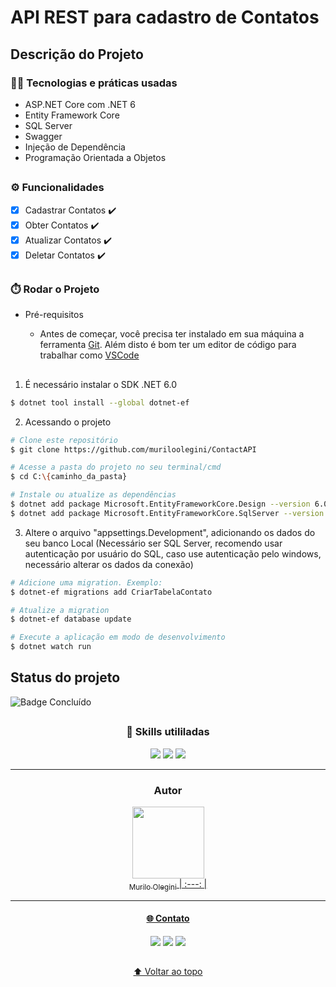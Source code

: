 <h1> API REST para cadastro de Contatos </h1>

## Descrição do Projeto

<h3>🧑‍💻 Tecnologias e práticas usadas</h3>

- ASP.NET Core com .NET 6
- Entity Framework Core
- SQL Server
- Swagger
- Injeção de Dependência
- Programação Orientada a Objetos

##

<h3>⚙️ Funcionalidades </h3>

- [X] Cadastrar Contatos ✔️
- [X] Obter Contatos ✔️
- [X] Atualizar Contatos ✔️
- [X] Deletar Contatos ✔️

##

<h3>⏱️ Rodar o Projeto </h3>

- Pré-requisitos

  - Antes de começar, você precisa ter instalado em sua máquina a ferramenta [Git](https://git-scm.com/).
Além disto é bom ter um editor de código para trabalhar como [VSCode](https://code.visualstudio.com)

##

1. É necessário instalar o SDK .NET 6.0

``` bash 
$ dotnet tool install --global dotnet-ef
```
2. Acessando o projeto

``` bash
# Clone este repositório
$ git clone https://github.com/muriloolegini/ContactAPI

# Acesse a pasta do projeto no seu terminal/cmd
$ cd C:\{caminho_da_pasta}

# Instale ou atualize as dependências
$ dotnet add package Microsoft.EntityFrameworkCore.Design --version 6.0.9
$ dotnet add package Microsoft.EntityFrameworkCore.SqlServer --version 6.0.9
```

3. Altere o arquivo "appsettings.Development", adicionando os dados do seu banco Local (Necessário ser SQL Server, recomendo usar autenticação por usuário do SQL, caso use autenticação pelo windows, necessário alterar os dados da conexão)

``` bash
# Adicione uma migration. Exemplo:
$ dotnet-ef migrations add CriarTabelaContato

# Atualize a migration
$ dotnet-ef database update

# Execute a aplicação em modo de desenvolvimento
$ dotnet watch run
```
## Status do projeto
![Badge Concluído](http://img.shields.io/static/v1?label=STATUS&message=CONCLUIDO&color=red&style=for-the-badge)
##

<div align="center">
  <h3 align="center"> 🚀 Skills utililadas </h3>
  <img src="https://img.shields.io/badge/.NET-5C2D91?style=for-the-badge&logo=.net&logoColor=white">
  <img src="https://img.shields.io/badge/C%23-239120?style=for-the-badge&logo=c-sharp&logoColor=white">
  <img src="https://img.shields.io/badge/Microsoft_SQL_Server-CC2927?style=for-the-badge&logo=microsoft-sql-server&logoColor=white">
</div>

---

<h3 align="center"> Autor </h3>

<div align="center">

  <a href="https://github.com/muriloolegini"><img src="https://dsm01pap009files.storage.live.com/y4m5U4n_AI0H3GBCLTsh_E6Rt6-nmjYrNi_3uz8CXBSRSg0zwjbJMFJ3GnBnF0E8g0J0S-4nigRR0IDqiVXU1_L1ot3K1ODlXCjXQdUeAUZP5r3Oyhxn_rVNGuYcAr4ocNrAYYMnephq4oX3sQdaEEA6HEJIgbnYFQK_RH94t4nlKB0b9-P2HqDi467GKx6Yk3Mmw_EwnUyjWcPIrE23QgQpSu3gVtw6nssb_HW1HzCh0M?encodeFailures=1&width=500&height=500" width=115><br><sub>Murilo Olegini</sub>
| :---: |

</div>

---

<div align="center">
<h4 align="center"> 🌐 Contato </h4>
  <a href="https://www.linkedin.com/in/murilo-olegini-pcd-0b9815a7/" target="_blank"><img src="https://img.shields.io/badge/-LinkedIn-%230077B5?style=for-the-badge&logo=linkedin&logoColor=white" target="_blank"></a> 
  <a href="https://www.instagram.com/muriloolegini/" target="_blank"><img src="https://img.shields.io/badge/-Instagram-%23E4405F?style=for-the-badge&logo=instagram&logoColor=white" target="_blank"></a>
  <a href="https://t.me/MuriloOlegini"><img src="https://img.shields.io/badge/Telegram-2CA5E0?style=for-the-badge&logo=telegram&logoColor=white" target="_blank"></a> 
</div>

##

<div align="center">
  
  [⬆ Voltar ao topo](https://github.com/muriloolegini/ContatoAPI)
  
</div>
